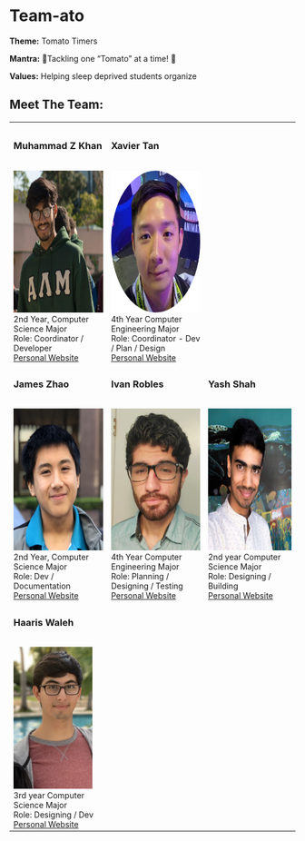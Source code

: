 # Team-ato

**Theme:** Tomato Timers

**Mantra:** :tomato:Tackling one “Tomato” at a time! :tomato:

**Values:** Helping sleep deprived students organize

## Meet The Team:
<table>
<tr>
<th></th>
<th></th>
<th></th>
</tr>
<tr>
<td>

<h3>Muhammad Z Khan</h3>
<br>
<img src="admin/misc/img/mzk.jpg" width="207" height="250" /><br>
2nd Year, Computer Science Major<br>
Role: Coordinator / Developer<br>
<a href="https://mz-k.github.io/">Personal Website</a>

</td>
<td>

<h3>Xavier Tan</h3>
<br>
<img src="admin/misc/img/xavier-img.png" width="250" height="250" /><br>
4th Year Computer Engineering Major<br>
Role: Coordinator - Dev / Plan / Design<br>
<a href="https://xavierkst.github.io/CSE_110_Lab_2/">Personal Website</a> 

</td>
<td>
</td>
</tr>
<tr>
<td>

<h3>James Zhao</h3><br>
<img src="admin/misc/img/James.JPG" width="207" height="250" /><br>
2nd Year, Computer Science Major<br>
Role: Dev / Documentation<br>
<a href="https://jameszhao01.github.io/CSE110_Lab2/">Personal Website</a><br>

</td>
<td>

<h3>Ivan Robles</h3><br>
<img src="admin/misc/img/IvanRobles.jpg" height="250" /><br>
4th Year Computer Engineering Major<br>
Role: Planning / Designing / Testing<br>
<a href="https://i1robles.github.io/index.html/">Personal Website</a><br>

</td>
<td>

<h3>Yash Shah</h3><br>
<img src="admin/misc/img/YashShah.jpg" width="250" height="250" /><br>
2nd year Computer Science Major<br>
Role: Designing / Building<br>
<a href="https://ynshah3.github.io">Personal Website</a><br>

</td>
</tr>
<tr>
<td>

<h3>Haaris Waleh</h3><br>
<img src="admin/misc/img/HaarisWaleh.jpg" height="250"><br>
3rd year  Computer Science Major<br>
Role: Designing / Dev<br>
<a href="https://hwaleh.github.io">Personal Website</a><br>

</td>
<td>


</td>
<td>
</td>
</tr>
</table>